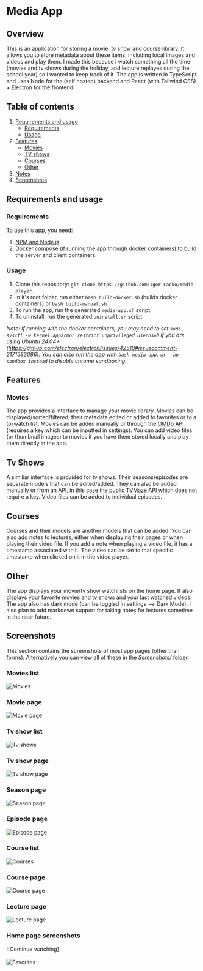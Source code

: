 # Media App

## Overview

This is an application for storing a movie, tv show and course library. It allows you to store metadata about these items, including local images and videos and play them. I made this because i watch something all the time (movies and tv shows during the holiday, and lecture replayes during the school year) so i wanted to keep track of it. The app is written in
TypeScript and uses Node for the (self hosted) backend and React (with Tailwind CSS) + Electron for the frontend.

## Table of contents

1. [Requirements and usage](#requirements-and-usage)
   - [Requirements](#requirements)
   - [Usage](#usage)
2. [Features](#features)
   - [Movies](#movies)
   - [TV shows](#tv-shows)
   - [Courses](#courses)
   - [Other](#other)
3. [Notes](#notes)
4. [Screenshots](#screenshots)

## Requirements and usage

### Requirements

To use this app, you need:

1. [NPM and Node.js](https://docs.npmjs.com/downloading-and-installing-node-js-and-npm)
2. [Docker compose](https://docs.docker.com/compose/install/) (if running the app through docker containers) to build the server and client containers.

### Usage

1. Clone this repository: `git clone https://github.com/Igor-Lacko/media-player`.
2. In it's root folder, run either `bash build-docker.sh` (builds docker containers) or `bash build-manual.sh`
3. To run the app, run the generated `media-app.sh` script.
4. To uninstall, run the generated `uninstall.sh` script.

_Note: If running with the docker containers, you may need to set `sudo sysctl -w kernel.apparmor_restrict_unprivileged_userns=0` if you are using Ubuntu 24.04+ (https://github.com/electron/electron/issues/42510#issuecomment-2171583086). You can also run the app with `bash media-app.sh --no-sandbox instead` to disable chrome sandboxing._

## Features

### Movies

The app provides a interface to manage your movie library. Movies can be displayed/sorted/filtered, their metadata edited or added to favorites or to a to-watch list. Movies can be added manually or through the [OMDb API](https://www.omdbapi.com/) (requires a key which can be inputted in settings). You can add video files (or thumbnail images) to movies if you have them stored locally and play them directly in the app.

## Tv Shows

A similiar interface is provided for tv shows. Their seasons/episodes are separate models that can be edited/added. They can also be added manually or from an API, in this case the public [TVMaze API](https://www.tvmaze.com/api) which does not require a key. Video files can be added to individual episodes.

## Courses

Courses and their models are another models that can be added. You can also add notes to lectures, either when displaying their pages or when playing their video file. If you add a note when playing a video file, it has a timestamp associated with it. The video can be set to that specific timestamp when clicked on it in the video player.

## Other

The app displays your movie/tv show watchlists on the home page. It also displays your favorite movies and tv shows and your last watched videos. The app also has dark mode (can be toggled in settings --> Dark Mode). I also plan to add markdown support for taking notes for lectures sometime in the near future.

## Screenshots
This section contains the screenshots of most app pages (other than forms). Alternatively you can view all of these in the *Screenshots/* folder.

### Movies list

![Movies](./screenshots/movies.png)

### Movie page

![Movie page](./screenshots/movie.png)

### Tv show list

![Tv shows](./screenshots/shows.png)

### Tv show page

![Tv show page](./screenshots/show.png)

### Season page

![Season page](./screenshots/season.png)

### Episode page

![Episode page](./screenshots/episode.png)

### Course list

![Courses](./screenshots/courses.png)

### Course page

![Course page](./screenshots/course.png)

### Lecture page

![Lecture page](./screenshots/lecture.png)

### Home page screenshots

![Continue watching]<br><br>
![Favorites](./screenshots/favorites.png)